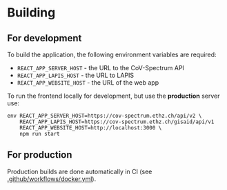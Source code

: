 # Building

## For development

To build the application, the following environment variables are required:

- `REACT_APP_SERVER_HOST` - the URL to the CoV-Spectrum API
- `REACT_APP_LAPIS_HOST` - the URL to LAPIS
- `REACT_APP_WEBSITE_HOST` - the URL of the web app

To run the frontend locally for development, but use the **production** server use:

```
env REACT_APP_SERVER_HOST=https://cov-spectrum.ethz.ch/api/v2 \
    REACT_APP_LAPIS_HOST=https://cov-spectrum.ethz.ch/gisaid/api/v1
    REACT_APP_WEBSITE_HOST=http://localhost:3000 \
    npm run start
```

## For production

Production builds are done automatically in CI (see [.github/workflows/docker.yml](/.github/workflows/docker.yml)).
